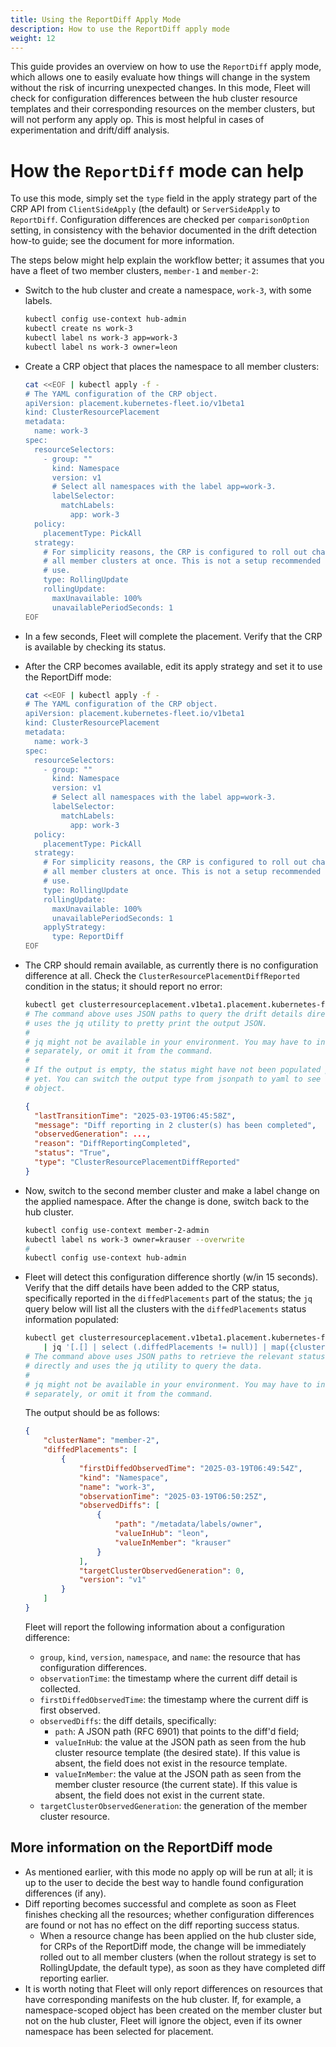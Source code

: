 ```yaml
---
title: Using the ReportDiff Apply Mode
description: How to use the ReportDiff apply mode
weight: 12
---
```


This guide provides an overview on how to use the `ReportDiff` apply mode, which allows one to
easily evaluate how things will change in the system without the risk of incurring unexpected
changes. In this mode, Fleet will check for configuration differences between the hub cluster
resource templates and their corresponding resources on the member clusters, but will not
perform any apply op. This is most helpful in cases of experimentation and drift/diff analysis.

# How the `ReportDiff` mode can help

To use this mode, simply set the `type` field in the apply strategy part of the CRP API
from `ClientSideApply` (the default) or `ServerSideApply` to `ReportDiff`. Configuration
differences are checked per `comparisonOption` setting, in consistency with the behavior
documented in the drift detection how-to guide; see the document for more information.

The steps below might help explain the workflow better; it assumes that you have a fleet
of two member clusters, `member-1` and `member-2`:

* Switch to the hub cluster and create a namespace, `work-3`, with some labels.

    ```sh
    kubectl config use-context hub-admin
    kubectl create ns work-3
    kubectl label ns work-3 app=work-3
    kubectl label ns work-3 owner=leon
    ```

* Create a CRP object that places the namespace to all member clusters:

    ```sh
    cat <<EOF | kubectl apply -f -
    # The YAML configuration of the CRP object.
    apiVersion: placement.kubernetes-fleet.io/v1beta1
    kind: ClusterResourcePlacement
    metadata:
      name: work-3
    spec:
      resourceSelectors:
        - group: ""
          kind: Namespace
          version: v1
          # Select all namespaces with the label app=work-3. 
          labelSelector:
            matchLabels:
              app: work-3
      policy:
        placementType: PickAll
      strategy:
        # For simplicity reasons, the CRP is configured to roll out changes to
        # all member clusters at once. This is not a setup recommended for production
        # use.      
        type: RollingUpdate
        rollingUpdate:
          maxUnavailable: 100%
          unavailablePeriodSeconds: 1
    EOF
    ```

* In a few seconds, Fleet will complete the placement. Verify that the CRP is available by checking its status.

* After the CRP becomes available, edit its apply strategy and set it to use the ReportDiff mode:

    ```sh
    cat <<EOF | kubectl apply -f -
    # The YAML configuration of the CRP object.
    apiVersion: placement.kubernetes-fleet.io/v1beta1
    kind: ClusterResourcePlacement
    metadata:
      name: work-3
    spec:
      resourceSelectors:
        - group: ""
          kind: Namespace
          version: v1
          # Select all namespaces with the label app=work-3. 
          labelSelector:
            matchLabels:
              app: work-3
      policy:
        placementType: PickAll
      strategy:
        # For simplicity reasons, the CRP is configured to roll out changes to
        # all member clusters at once. This is not a setup recommended for production
        # use.      
        type: RollingUpdate
        rollingUpdate:
          maxUnavailable: 100%
          unavailablePeriodSeconds: 1
        applyStrategy:
          type: ReportDiff   
    EOF
    ```

* The CRP should remain available, as currently there is no configuration difference at all.
Check the `ClusterResourcePlacementDiffReported` condition in the status; it should report no error:

    ```sh
    kubectl get clusterresourceplacement.v1beta1.placement.kubernetes-fleet.io work-3 -o jsonpath='{.status.conditions[?(@.type=="ClusterResourcePlacementDiffReported")]}' | jq
    # The command above uses JSON paths to query the drift details directly and
    # uses the jq utility to pretty print the output JSON.
    #
    # jq might not be available in your environment. You may have to install it
    # separately, or omit it from the command.
    #
    # If the output is empty, the status might have not been populated properly
    # yet. You can switch the output type from jsonpath to yaml to see the full
    # object.
    ```

    ```json
    {
      "lastTransitionTime": "2025-03-19T06:45:58Z",
      "message": "Diff reporting in 2 cluster(s) has been completed",
      "observedGeneration": ...,
      "reason": "DiffReportingCompleted",
      "status": "True",
      "type": "ClusterResourcePlacementDiffReported"
    }
    ```

* Now, switch to the second member cluster and make a label change on the applied namespace.
After the change is done, switch back to the hub cluster.

    ```sh
    kubectl config use-context member-2-admin
    kubectl label ns work-3 owner=krauser --overwrite
    #
    kubectl config use-context hub-admin
    ```

* Fleet will detect this configuration difference shortly (w/in 15 seconds).
Verify that the diff details have been added to the CRP status, specifically reported
in the `diffedPlacements` part of the status; the `jq` query below
will list all the clusters with the `diffedPlacements` status information populated:

    ```sh
    kubectl get clusterresourceplacement.v1beta1.placement.kubernetes-fleet.io work-3 -o jsonpath='{.status.placementStatuses}' \
        | jq '[.[] | select (.diffedPlacements != null)] | map({clusterName, diffedPlacements})'
    # The command above uses JSON paths to retrieve the relevant status information
    # directly and uses the jq utility to query the data.
    #
    # jq might not be available in your environment. You may have to install it
    # separately, or omit it from the command.
    ```

    The output should be as follows:

    ```json
    {
        "clusterName": "member-2",
        "diffedPlacements": [
            {
                "firstDiffedObservedTime": "2025-03-19T06:49:54Z",
                "kind": "Namespace",
                "name": "work-3",
                "observationTime": "2025-03-19T06:50:25Z",
                "observedDiffs": [
                    {
                        "path": "/metadata/labels/owner",
                        "valueInHub": "leon",
                        "valueInMember": "krauser"
                    }
                ],
                "targetClusterObservedGeneration": 0,
                "version": "v1" 
            }
        ]
    }
    ```

    Fleet will report the following information about a configuration difference:

    * `group`, `kind`, `version`, `namespace`, and `name`: the resource that has configuration differences.
    * `observationTime`: the timestamp where the current diff detail is collected.
    * `firstDiffedObservedTime`: the timestamp where the current diff is first observed.
    * `observedDiffs`: the diff details, specifically:
        * `path`: A JSON path (RFC 6901) that points to the diff'd field;
        * `valueInHub`: the value at the JSON path as seen from the hub cluster resource template
        (the desired state). If this value is absent, the field does not exist in the resource template.
        * `valueInMember`: the value at the JSON path as seen from the member cluster resource
        (the current state). If this value is absent, the field does not exist in the current state.
    * `targetClusterObservedGeneration`: the generation of the member cluster resource.

## More information on the ReportDiff mode

* As mentioned earlier, with this mode no apply op will be run at all; it is up to the user to
decide the best way to handle found configuration differences (if any).
* Diff reporting becomes successful and complete as soon as Fleet finishes checking all the resources;
whether configuration differences are found or not has no effect on the diff reporting success status.
  *  When a resource change has been applied on the hub cluster side, for CRPs of the ReportDiff mode, 
  the change will be immediately rolled out to all member clusters (when the rollout strategy is set to 
  RollingUpdate, the default type), as soon as they have completed diff reporting earlier.
* It is worth noting that Fleet will only report differences on resources that have corresponding manifests 
on the hub cluster. If, for example, a namespace-scoped object has been created on the member cluster but 
not on the hub cluster, Fleet will ignore the object, even if its owner namespace has been selected for placement.